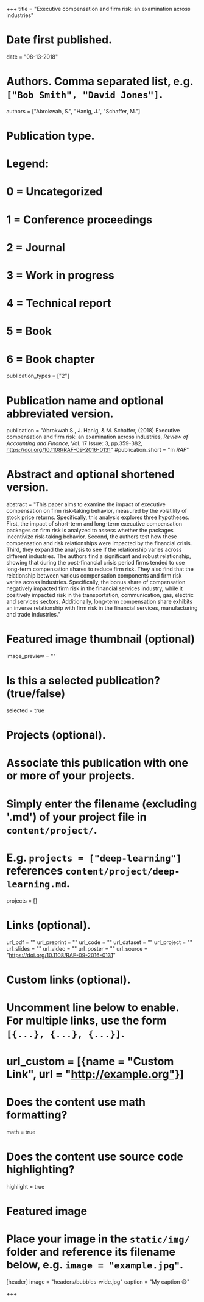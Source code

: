 
+++
title = "Executive compensation and firm risk: an examination across industries"

# Date first published.
date = "08-13-2018"

# Authors. Comma separated list, e.g. `["Bob Smith", "David Jones"]`.
authors = ["Abrokwah, S.", "Hanig, J.", "Schaffer, M."]

# Publication type.
# Legend:
# 0 = Uncategorized
# 1 = Conference proceedings
# 2 = Journal
# 3 = Work in progress
# 4 = Technical report
# 5 = Book
# 6 = Book chapter
publication_types = ["2"]

# Publication name and optional abbreviated version.
publication = "Abrokwah S., J. Hanig, & M. Schaffer, (2018) Executive compensation and firm risk: an examination across industries, *Review of Accounting and Finance*, Vol. 17 Issue: 3, pp.359-382, https://doi.org/10.1108/RAF-09-2016-0131"
#publication_short = "In *RAF*"

# Abstract and optional shortened version.
abstract = "This paper aims to examine the impact of executive compensation on firm risk-taking behavior, measured by the volatility of stock price returns. Specifically, this analysis explores three hypotheses. First, the impact of short-term and long-term executive compensation packages on firm risk is analyzed to assess whether the packages incentivize risk-taking behavior. Second, the authors test how these compensation and risk relationships were impacted by the financial crisis. Third, they expand the analysis to see if the relationship varies across different industries. The authors find a significant and robust relationship, showing that during the post-financial crisis period firms tended to use long-term compensation shares to reduce firm risk. They also find that the relationship between various compensation components and firm risk varies across industries. Specifically, the bonus share of compensation negatively impacted firm risk in the financial services industry, while it positively impacted risk in the transportation, communication, gas, electric and services sectors. Additionally, long-term compensation share exhibits an inverse relationship with firm risk in the financial services, manufacturing and trade industries."

# Featured image thumbnail (optional)
image_preview = ""

# Is this a selected publication? (true/false)
selected = true

# Projects (optional).
#   Associate this publication with one or more of your projects.
#   Simply enter the filename (excluding '.md') of your project file in `content/project/`.
#   E.g. `projects = ["deep-learning"]` references `content/project/deep-learning.md`.
projects = []

# Links (optional).
url_pdf = ""
url_preprint = ""
url_code = ""
url_dataset = ""
url_project = ""
url_slides = ""
url_video = ""
url_poster = ""
url_source = "https://doi.org/10.1108/RAF-09-2016-0131"

# Custom links (optional).
#   Uncomment line below to enable. For multiple links, use the form `[{...}, {...}, {...}]`.
# url_custom = [{name = "Custom Link", url = "http://example.org"}]

# Does the content use math formatting?
math = true

# Does the content use source code highlighting?
highlight = true

# Featured image
# Place your image in the `static/img/` folder and reference its filename below, e.g. `image = "example.jpg"`.
[header]
image = "headers/bubbles-wide.jpg"
caption = "My caption 😄"

+++
